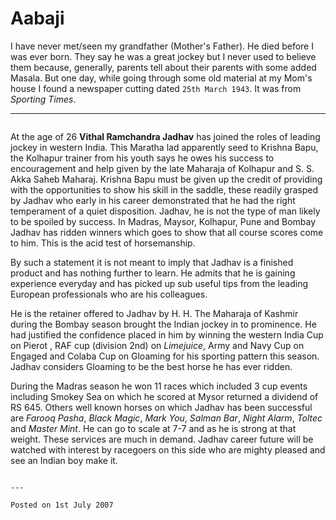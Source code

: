 # Aabaji

I have never met/seen my grandfather (Mother's Father). He died before I was ever
born. They say he was a great jockey but I never used to believe them because,
generally, parents tell about their parents with some added Masala. But one
day, while going through some old material at my Mom's house I found a
newspaper cutting dated `25th March 1943`. It was from *Sporting Times*.

---

<img style="margin: 0px auto 10px; display: block; text-align: center; cursor:
pointer;"
src="http://2.bp.blogspot.com/_hiiwYtuYGgs/Rsu8ZxUBQJI/AAAAAAAAAEk/NXfiIYp-58U/s200/506x316_jockey.jpg"
alt="" id="BLOGGER_PHOTO_ID_5101378153847275666" border="0" />

At the age of 26 **Vithal Ramchandra Jadhav** has joined the roles of leading
jockey in western India. This Maratha lad apparently seed to Krishna Bapu, the
Kolhapur trainer from his youth says he owes his success to encouragement and
help given by the late Maharaja of Kolhapur and S. S. Akka Saheb Maharaj.
Krishna Bapu must be given up the credit of providing with the opportunities to
show his skill in the saddle, these readily grasped by Jadhav who early in his
career demonstrated that he had the right temperament of a quiet disposition.
Jadhav, he is not the type of man likely to be spoiled by success.
In Madras, Maysor, Kolhapur, Pune and Bombay Jadhav has ridden winners which
goes to show that all course scores come to him. This is the acid test of
horsemanship.

By such a statement it is not meant to imply that Jadhav is a finished product
and has nothing further to learn. He admits that he is gaining experience
everyday and has picked up sub useful tips from the leading European
professionals who are his colleagues.

He is the retainer offered to Jadhav by H. H. The Maharaja of Kashmir during
the Bombay season brought the Indian jockey in to prominence. He had justified
the confidence placed in him by winning the western India Cup on Pierot , RAF
cup (division 2nd) on *Limejuice*, Army and Navy Cup on Engaged and Colaba Cup on
Gloaming for his sporting pattern this season. Jadhav considers Gloaming to be
the best horse he has ever ridden.

During the Madras season he won 11 races which included 3 cup events including
Smokey Sea on which he scored at Mysor returned a dividend of RS 645. Others
well known horses on which Jadhav has been successful are *Farooq Pasha*, *Black
Magic*, *Mark You*, *Salman Bar*, *Night Alarm*, *Toltec* and *Master Mint*.
He can go to scale at 7-7 and as he is strong at that weight. These services
are much in demand. Jadhav career future will be watched with interest by
racegoers on this side who are mighty pleased and see an Indian boy make it.

```

---

Posted on 1st July 2007
